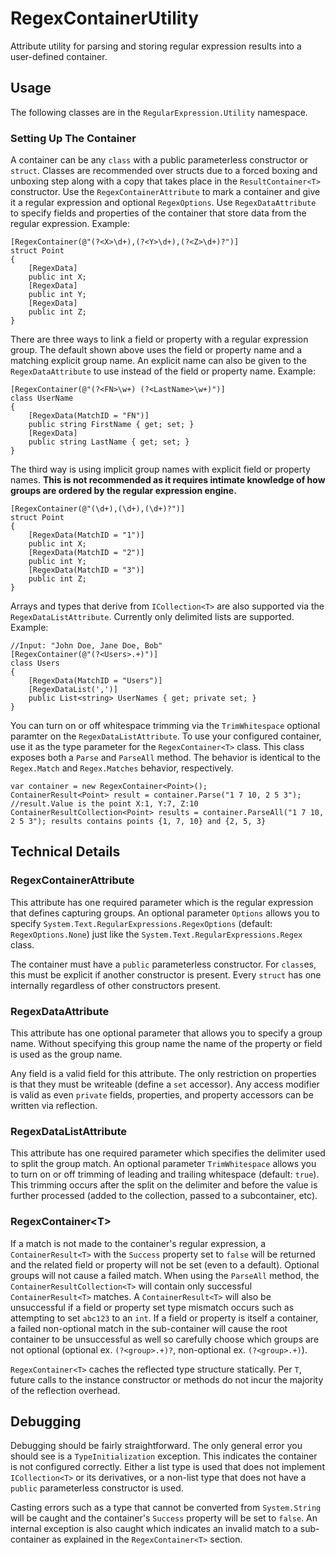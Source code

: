 # RegexContainerUtility
Attribute utility for parsing and storing regular expression results into a user-defined container.

## Usage
The following classes are in the `RegularExpression.Utility` namespace.
### Setting Up The Container
A container can be any `class` with a public parameterless constructor or `struct`. Classes are recommended over structs due to a forced boxing and unboxing step along with a copy that takes place in the `ResultContainer<T>` constructor. Use the `RegexContainerAttribute` to mark a container and give it a regular expression and optional `RegexOptions`. Use `RegexDataAttribute` to specify fields and properties of the container that store data from the regular expression. Example:
```
[RegexContainer(@"(?<X>\d+),(?<Y>\d+),(?<Z>\d+)?")]
struct Point
{
    [RegexData]
    public int X;
    [RegexData]
    public int Y;
    [RegexData]
    public int Z;
}
```
There are three ways to link a field or property with a regular expression group. The default shown above uses the field or property name and a matching explicit group name. An explicit name can also be given to the `RegexDataAttribute` to use instead of the field or property name. Example:
```
[RegexContainer(@"(?<FN>\w+) (?<LastName>\w+)")]
class UserName
{
    [RegexData(MatchID = "FN")]
    public string FirstName { get; set; }
    [RegexData]
    public string LastName { get; set; }
}
```
The third way is using implicit group names with explicit field or property names. **This is not recommended as it requires intimate knowledge of how groups are ordered by the regular expression engine.**
```
[RegexContainer(@"(\d+),(\d+),(\d+)?")]
struct Point
{
    [RegexData(MatchID = "1")]
    public int X;
    [RegexData(MatchID = "2")]
    public int Y;
    [RegexData(MatchID = "3")]
    public int Z;
}
```
Arrays and types that derive from `ICollection<T>` are also supported via the `RegexDataListAttribute`. Currently only delimited lists are supported. Example:
```
//Input: "John Doe, Jane Doe, Bob"
[RegexContainer(@"(?<Users>.+)")]
class Users
{
    [RegexData(MatchID = "Users")]
    [RegexDataList(',')]
    public List<string> UserNames { get; private set; }
}
```
You can turn on or off whitespace trimming via the `TrimWhitespace` optional paramter on the `RegexDataListAttribute`. To use your configured container, use it as the type parameter for the `RegexContainer<T>` class. This class exposes both a `Parse` and `ParseAll` method. The behavior is identical to the `Regex.Match` and `Regex.Matches` behavior, respectively.
```
var container = new RegexContainer<Point>();
ContainerResult<Point> result = container.Parse("1 7 10, 2 5 3"); //result.Value is the point X:1, Y:7, Z:10
ContainerResultCollection<Point> results = container.ParseAll("1 7 10, 2 5 3"); results contains points {1, 7, 10} and {2, 5, 3}
```

## Technical Details
### RegexContainerAttribute
This attribute has one required parameter which is the regular expression that defines capturing groups. An optional parameter `Options` allows you to specify `System.Text.RegularExpressions.RegexOptions` (default: `RegexOptions.None`) just like the `System.Text.RegularExpressions.Regex` class.

The container must have a `public` parameterless constructor. For `class`es, this must be explicit if another constructor is present. Every `struct` has one internally regardless of other constructors present.
### RegexDataAttribute
This attribute has one optional parameter that allows you to specify a group name. Without specifying this group name the name of the property or field is used as the group name.

Any field is a valid field for this attribute. The only restriction on properties is that they must be writeable (define a `set` accessor). Any access modifier is valid as even `private` fields, properties, and property accessors can be written via reflection.
### RegexDataListAttribute
This attribute has one required parameter which specifies the delimiter used to split the group match. An optional parameter `TrimWhitespace` allows you to turn on or off trimming of leading and trailing whitespace (default: `true`). This trimming occurs after the split on the delimiter and before the value is further processed (added to the collection, passed to a subcontainer, etc).
### RegexContainer\<T\>
If a match is not made to the container's regular expression, a `ContainerResult<T>` with the `Success` property set to `false` will be returned and the related field or property will not be set (even to a default). Optional groups will not cause a failed match. When using the `ParseAll` method, the `ContainerResultCollection<T>` will contain only successful `ContainerResult<T>` matches. A `ContainerResult<T>` will also be unsuccessful if a field or property set type mismatch occurs such as attempting to set `abc123` to an `int`. If a field or property is itself a container, a failed non-optional match in the sub-container will cause the root container to be unsuccessful as well so carefully choose which groups are not optional (optional ex. `(?<group>.+)?`, non-optional ex. `(?<group>.+)`).

`RegexContainer<T>` caches the reflected type structure statically. Per `T`, future calls to the instance constructor or methods do not incur the majority of the reflection overhead.
## Debugging
Debugging should be fairly straightforward. The only general error you should see is a `TypeInitialization` exception. This indicates the container is not configured correctly. Either a list type is used that does not implement `ICollection<T>` or its derivatives, or a non-list type that does not have a `public` parameterless constructor is used.

Casting errors such as a type that cannot be converted from `System.String` will be caught and the container's `Success` property will be set to `false`. An internal exception is also caught which indicates an invalid match to a sub-container as explained in the `RegexContainer<T>` section.
